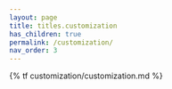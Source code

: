 ```yaml
---
layout: page
title: titles.customization
has_children: true
permalink: /customization/
nav_order: 3
---
```


{% tf customization/customization.md %}






       